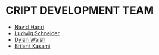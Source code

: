# CRIPT DEVELOPMENT TEAM

- [Navid Hariri](https://github.com/nh916)
- [Ludwig Schneider](https://github.com/InnocentBug/)
- [Dylan Walsh](https://github.com/dylanwal/)
- [Brilant Kasami](https://github.com/brili)
